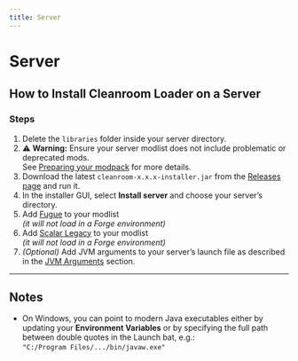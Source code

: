 ```yaml
---
title: Server
---
```


# Server

## How to Install Cleanroom Loader on a Server

### Steps

1. Delete the `libraries` folder inside your server directory.
2. ⚠️ **Warning:** Ensure your server modlist does not include problematic or deprecated mods.  
   See [Preparing your modpack](/wiki/End-user-Guide/preparing-your-modpack) for more details.
3. Download the latest `cleanroom-x.x.x-installer.jar` from the [Releases page](https://github.com/CleanroomMC/Cleanroom/releases) and run it.
4. In the installer GUI, select **Install server** and choose your server’s directory.
5. Add [Fugue](https://www.curseforge.com/minecraft/mc-mods/fugue) to your modlist  
   *(it will not load in a Forge environment)*
6. Add [Scalar Legacy](https://www.curseforge.com/minecraft/mc-mods/scalar-legacy) to your modlist  
   *(it will not load in a Forge environment)*
7. *(Optional)* Add JVM arguments to your server’s launch file as described in the [JVM Arguments](/wiki/End-user-Guide/args) section.

---

## Notes

- On Windows, you can point to modern Java executables either by updating your **Environment Variables** or by specifying the full path between double quotes in the Launch bat, e.g.:  
  `"C:/Program Files/.../bin/javaw.exe"`
